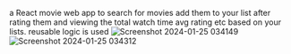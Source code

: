a React movie web app to search for movies add them to your list after rating them and viewing the total watch time avg rating etc based on your lists. reusable logic is used
![Screenshot 2024-01-25 034149](https://github.com/hamzi-haidar/usepopcorn/assets/132144627/03c2a7f4-1a42-4d17-a281-c6a14aac4877)
![Screenshot 2024-01-25 034312](https://github.com/hamzi-haidar/usepopcorn/assets/132144627/5b7e5cfc-ae1f-471e-a70b-1d776a06c1ac)
